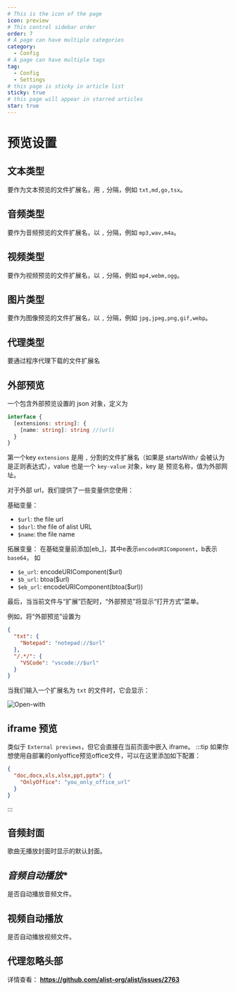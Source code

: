 ```yaml
---
# This is the icon of the page
icon: preview
# This control sidebar order
order: 7
# A page can have multiple categories
category:
  - Config
# A page can have multiple tags
tag:
  - Config
  - Settings
# this page is sticky in article list
sticky: true
# this page will appear in starred articles
star: true
---
```


# 预览设置

## **文本类型**

要作为文本预览的文件扩展名，用 `,` 分隔，例如 `txt,md,go,tsx`。

## **音频类型**

要作为音频预览的文件扩展名，以 `,` 分隔，例如 `mp3,wav,m4a`。

## **视频类型**

要作为视频预览的文件扩展名，以 `,` 分隔，例如 `mp4,webm,ogg`。

## **图片类型**

要作为图像预览的文件扩展名，以 `,` 分隔，例如 `jpg,jpeg,png,gif,webp`。

## **代理类型**

要通过程序代理下载的文件扩展名

## **外部预览**

一个包含外部预览设置的 json 对象，定义为

```typescript
interface {
  [extensions: string]: {
    [name: string]: string //(url)
  }
}
```

第一个key `extensions` 是用 `,` 分割的文件扩展名（如果是 startsWith`/` 会被认为是正则表达式），value 也是一个 `key-value` 对象，key 是 预览名称，值为外部网址。

对于外部 url，我们提供了一些变量供您使用：

基础变量：

- `$url`: the file url
- `$durl`: the file of alist URL
- `$name`: the file name

拓展变量：
在基础变量前添加[eb_]，其中e表示`encodeURIComponent`，b表示`base64`， 如
- `$e_url`: encodeURIComponent($url)
- `$b_url`: btoa($url)
- `$eb_url`: encodeURIComponent(btoa($url))

最后，当当前文件与“扩展”匹配时，“外部预览”将显示“打开方式”菜单。

例如，将“外部预览”设置为

```json
{
  "txt": {
    "Notepad": "notepad://$url"
  },
  "/.*/": {
    "VSCode": "vscode://$url"
  }
}
```

当我们输入一个扩展名为 `txt` 的文件时，它会显示：

![Open-with](/img/config/open-with.png)

## **iframe 预览**

类似于 `External previews`，但它会直接在当前页面中嵌入 iframe。
:::tip
如果你想使用自部署的onlyoffice预览office文件，可以在这里添加如下配置：

```json
{
  "doc,docx,xls,xlsx,ppt,pptx": {
    "OnlyOffice": "you_only_office_url"
  }
}
```

:::

## **音频封面**

歌曲无播放封面时显示的默认封面。

## *音频自动播放**

是否自动播放音频文件。

## **视频自动播放**

是否自动播放视频文件。

## **代理忽略头部**

详情查看： **https://github.com/alist-org/alist/issues/2763**

